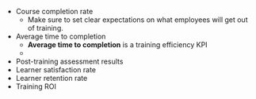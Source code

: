 - Course completion rate
	- Make sure to set clear expectations on what employees will get out of training.
- Average time to completion
	- **Average time to completion** is a training efficiency KPI
	-
- Post-training assessment results
- Learner satisfaction rate
- Learner retention rate
- Training ROI